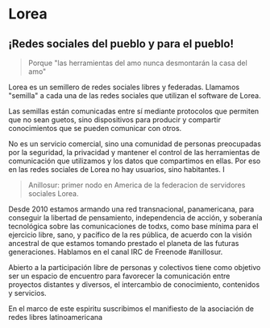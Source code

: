 Lorea
=====

## ¡Redes sociales del pueblo y para el pueblo!

> Porque "las herramientas del amo nunca desmontarán la casa del amo"

Lorea es un semillero de redes sociales libres y federadas. Llamamos
"semilla" a cada una de las redes sociales que utilizan el software de
Lorea.

Las semillas están comunicadas entre sí mediante protocolos que permiten
que no sean guetos, sino dispositivos para producir y compartir
conocimientos que se pueden comunicar con otros.

No es un servicio comercial, sino una comunidad de personas preocupadas
por la seguridad, la privacidad y mantener el control de las
herramientas de comunicación que utilizamos y los datos que compartimos
en ellas. Por eso en las redes sociales de Lorea no hay usuarios, sino
habitantes.
I

> Anillosur: primer nodo en America de la federacion de servidores
> sociales Lorea.

Desde 2010 estamos armando una red transnacional, panamericana, para
conseguir la libertad de pensamiento, independencia de acción, y
soberanía tecnológica sobre las comunicaciones de todxs, como base
mínima para el ejercicio libre, sano, y pacífico de la res pública,
de acuerdo con la visión ancestral de que estamos tomando prestado
el planeta de las futuras generaciones. Hablamos en el canal IRC de
Freenode #anillosur.

Abierto a la participación libre de personas y colectivos tiene como
objetivo ser un espacio de encuentro para favorecer la comunicación
entre proyectos distantes y diversos, el intercambio de conocimiento,
contenidos y servicios.

En el marco de este espiritu suscribimos el manifiesto de la asociación
de redes libres latinoamericana
